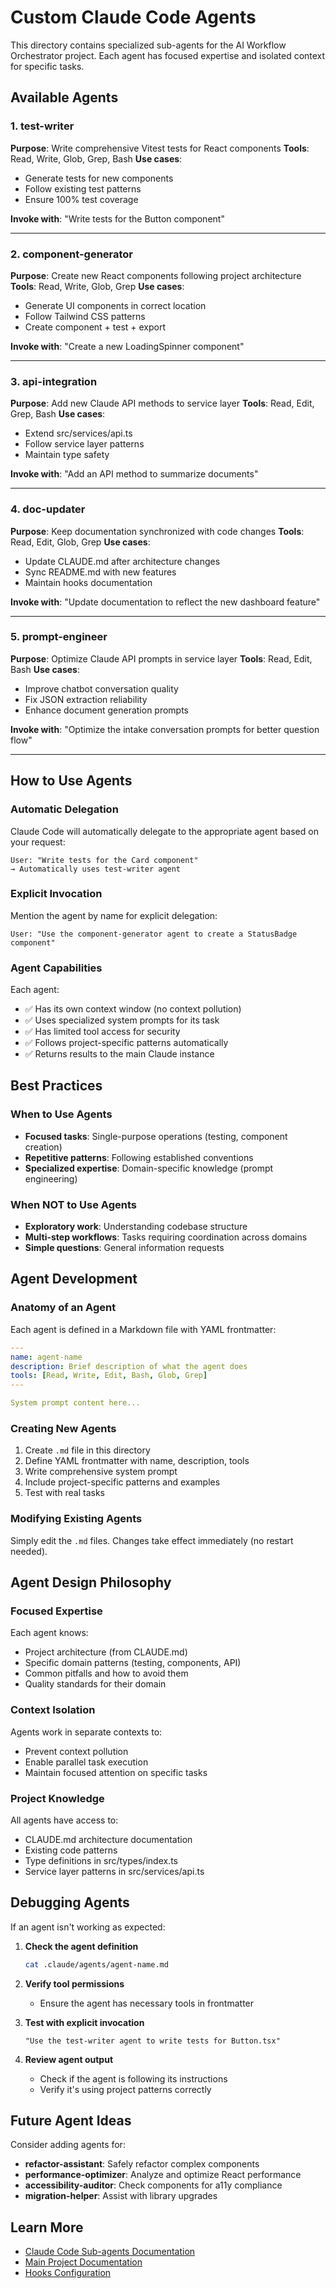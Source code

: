 # Custom Claude Code Agents

This directory contains specialized sub-agents for the AI Workflow Orchestrator project. Each agent has focused expertise and isolated context for specific tasks.

## Available Agents

### 1. **test-writer**
**Purpose**: Write comprehensive Vitest tests for React components
**Tools**: Read, Write, Glob, Grep, Bash
**Use cases**:
- Generate tests for new components
- Follow existing test patterns
- Ensure 100% test coverage

**Invoke with**: "Write tests for the Button component"

---

### 2. **component-generator**
**Purpose**: Create new React components following project architecture
**Tools**: Read, Write, Glob, Grep
**Use cases**:
- Generate UI components in correct location
- Follow Tailwind CSS patterns
- Create component + test + export

**Invoke with**: "Create a new LoadingSpinner component"

---

### 3. **api-integration**
**Purpose**: Add new Claude API methods to service layer
**Tools**: Read, Edit, Grep, Bash
**Use cases**:
- Extend src/services/api.ts
- Follow service layer patterns
- Maintain type safety

**Invoke with**: "Add an API method to summarize documents"

---

### 4. **doc-updater**
**Purpose**: Keep documentation synchronized with code changes
**Tools**: Read, Edit, Glob, Grep
**Use cases**:
- Update CLAUDE.md after architecture changes
- Sync README.md with new features
- Maintain hooks documentation

**Invoke with**: "Update documentation to reflect the new dashboard feature"

---

### 5. **prompt-engineer**
**Purpose**: Optimize Claude API prompts in service layer
**Tools**: Read, Edit, Bash
**Use cases**:
- Improve chatbot conversation quality
- Fix JSON extraction reliability
- Enhance document generation prompts

**Invoke with**: "Optimize the intake conversation prompts for better question flow"

---

## How to Use Agents

### Automatic Delegation
Claude Code will automatically delegate to the appropriate agent based on your request:

```
User: "Write tests for the Card component"
→ Automatically uses test-writer agent
```

### Explicit Invocation
Mention the agent by name for explicit delegation:

```
User: "Use the component-generator agent to create a StatusBadge component"
```

### Agent Capabilities

Each agent:
- ✅ Has its own context window (no context pollution)
- ✅ Uses specialized system prompts for its task
- ✅ Has limited tool access for security
- ✅ Follows project-specific patterns automatically
- ✅ Returns results to the main Claude instance

## Best Practices

### When to Use Agents

- **Focused tasks**: Single-purpose operations (testing, component creation)
- **Repetitive patterns**: Following established conventions
- **Specialized expertise**: Domain-specific knowledge (prompt engineering)

### When NOT to Use Agents

- **Exploratory work**: Understanding codebase structure
- **Multi-step workflows**: Tasks requiring coordination across domains
- **Simple questions**: General information requests

## Agent Development

### Anatomy of an Agent

Each agent is defined in a Markdown file with YAML frontmatter:

```yaml
---
name: agent-name
description: Brief description of what the agent does
tools: [Read, Write, Edit, Bash, Glob, Grep]
---

System prompt content here...
```

### Creating New Agents

1. Create `.md` file in this directory
2. Define YAML frontmatter with name, description, tools
3. Write comprehensive system prompt
4. Include project-specific patterns and examples
5. Test with real tasks

### Modifying Existing Agents

Simply edit the `.md` files. Changes take effect immediately (no restart needed).

## Agent Design Philosophy

### Focused Expertise
Each agent knows:
- Project architecture (from CLAUDE.md)
- Specific domain patterns (testing, components, API)
- Common pitfalls and how to avoid them
- Quality standards for their domain

### Context Isolation
Agents work in separate contexts to:
- Prevent context pollution
- Enable parallel task execution
- Maintain focused attention on specific tasks

### Project Knowledge
All agents have access to:
- CLAUDE.md architecture documentation
- Existing code patterns
- Type definitions in src/types/index.ts
- Service layer patterns in src/services/api.ts

## Debugging Agents

If an agent isn't working as expected:

1. **Check the agent definition**
   ```bash
   cat .claude/agents/agent-name.md
   ```

2. **Verify tool permissions**
   - Ensure the agent has necessary tools in frontmatter

3. **Test with explicit invocation**
   ```
   "Use the test-writer agent to write tests for Button.tsx"
   ```

4. **Review agent output**
   - Check if the agent is following its instructions
   - Verify it's using project patterns correctly

## Future Agent Ideas

Consider adding agents for:
- **refactor-assistant**: Safely refactor complex components
- **performance-optimizer**: Analyze and optimize React performance
- **accessibility-auditor**: Check components for a11y compliance
- **migration-helper**: Assist with library upgrades

## Learn More

- [Claude Code Sub-agents Documentation](https://docs.claude.com/en/docs/claude-code/subagents)
- [Main Project Documentation](../../../CLAUDE.md)
- [Hooks Configuration](../hooks.json)
